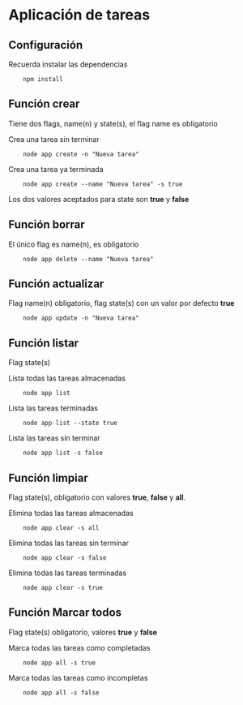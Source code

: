 # Aplicación de tareas 
## Configuración
Recuerda instalar las dependencias
```
    npm install
```

## Función crear
Tiene dos flags, name(n) y state(s), el flag name es obligatorio

Crea una tarea sin terminar
```
    node app create -n "Nueva tarea"
```

Crea una tarea ya terminada
```
    node app create --name "Nueva tarea" -s true
```

Los dos valores aceptados para state son **true** y **false**

## Función borrar
El único flag es name(n), es obligatorio
```
    node app delete --name "Nueva tarea"
```

## Función actualizar 
Flag name(n) obligatorio, flag state(s) con un valor por defecto **true**
```
    node app update -n "Nueva tarea"
```

## Función listar
Flag state(s)

Lista todas las tareas almacenadas
```
    node app list
```

Lista las tareas terminadas
```
    node app list --state true
```

Lista las tareas sin terminar
```
    node app list -s false
```

## Función limpiar
Flag state(s), obligatorio con valores **true**, **false** y **all**.

Elimina todas las tareas almacenadas
```
    node app clear -s all
```

Elimina todas las tareas sin terminar
```
    node app clear -s false
```

Elimina todas las tareas terminadas
```
    node app clear -s true
```

## Función **Marcar todos**
Flag state(s) obligatorio, valores **true** y **false**

Marca todas las tareas como completadas
```
    node app all -s true
```

Marca todas las tareas como incompletas
```
    node app all -s false
```